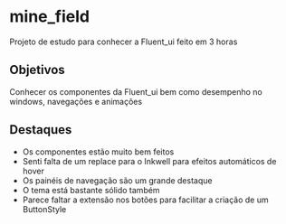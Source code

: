 # mine_field

Projeto de estudo para conhecer a Fluent_ui feito em 3 horas

## Objetivos

Conhecer os componentes da Fluent_ui bem como desempenho no windows, navegações e animações

## Destaques

- Os componentes estão muito bem feitos
- Senti falta de um replace para o Inkwell para efeitos automáticos de hover
- Os painéis de navegação são um grande destaque
- O tema está bastante sólido também
- Parece faltar a extensão nos botões para facilitar a criação de um ButtonStyle
